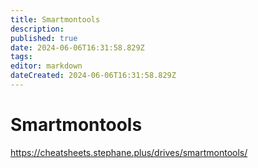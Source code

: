 ```yaml
---
title: Smartmontools
description: 
published: true
date: 2024-06-06T16:31:58.829Z
tags: 
editor: markdown
dateCreated: 2024-06-06T16:31:58.829Z
---
```


# Smartmontools

<https://cheatsheets.stephane.plus/drives/smartmontools/>
